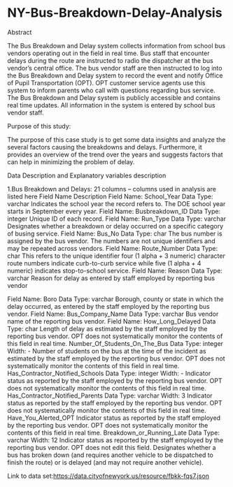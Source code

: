 # NY-Bus-Breakdown-Delay-Analysis
Abstract 

The Bus Breakdown and Delay system collects information from school bus vendors operating out in the field in real time. Bus staff that encounter delays during the route are instructed to radio the dispatcher at the bus vendor’s central office. The bus vendor staff are then instructed to log into the Bus Breakdown and Delay system to record the event and notify Office of Pupil Transportation (OPT). OPT customer service agents use this system to inform parents who call with questions regarding bus service. The Bus Breakdown and Delay system is publicly accessible and contains real time updates. All information in the system is entered by school bus vendor staff.

Purpose of this study:

The purpose of this case study is to get some data insights and analyze the several factors causing the breakdowns and delays. Furthermore, it provides an overview of the trend over the years and suggests factors that can help in minimizing the problem of delay.

Data Description and Explanatory variables description

1.Bus Breakdown and Delays: 21 columns – columns used in analysis are listed here
Field Name	Description
Field Name: School_Year
Data Type: varchar
	Indicates the school year the record refers to. The DOE school year starts in September every year. 
Field Name: Busbreakdown_ID
Data Type: integer
	Unique ID of each record.
Field Name: Run_Type
Data Type: varchar
	Designates whether a breakdown or delay occurred on a specific category of busing service.
Field Name: Bus_No
Data Type: char
	The bus number is assigned by the bus vendor. The numbers are not unique identifiers and may be repeated across vendors. 
Field Name: Route_Number
Data Type: char
	This refers to the unique identifier four (1 alpha + 3 numeric) character route numbers indicate curb-to-curb service while five (1 alpha + 4 numeric) indicates stop-to-school service.
Field Name: Reason
Data Type: varchar
	Reason for delay as entered by staff employed by reporting bus vendor
 
Field Name: Boro
Data Type: varchar
	Borough, county or state in which the delay occurred, as entered by the staff employed by the reporting bus vendor.
Field Name: Bus_Company_Name
Data Type: varchar
	Bus vendor name of the reporting bus vendor.
Field Name: How_Long_Delayed
Data Type: char
	Length of delay as estimated by the staff employed by the reporting bus vendor. OPT does not systematically monitor the contents of this field in real time.
Number_Of_Students_On_The_Bus
Data Type: integer
Width: -	Number of students on the bus at the time of the incident as estimated by the staff employed by the reporting bus vendor. OPT does not systematically monitor the contents of this field in real time.
Has_Contractor_Notified_Schools
Data Type: integer
Width: -	Indicator status as reported by the staff employed by the reporting bus vendor. OPT does not systematically monitor the contents of this field in real time.
Has_Contractor_Notified_Parents
Data Type: varchar
Width: 3	Indicator status as reported by the staff employed by the reporting bus vendor. OPT does not systematically monitor the contents of this field in real time.
Have_You_Alerted_OPT
	Indicator status as reported by the staff employed by the reporting bus vendor. OPT does not systematically monitor the contents of this field in real time.
Breakdown_or_Running_Late
Data Type: varchar
Width: 12	Indicator status as reported by the staff employed by the reporting bus vendor. OPT does not edit this field. Designates whether a bus has broken down (and requires another vehicle to be dispatched to finish the route) or is delayed (and may not require another vehicle).

Link to data set:https://data.cityofnewyork.us/resource/fbkk-fqs7.json

